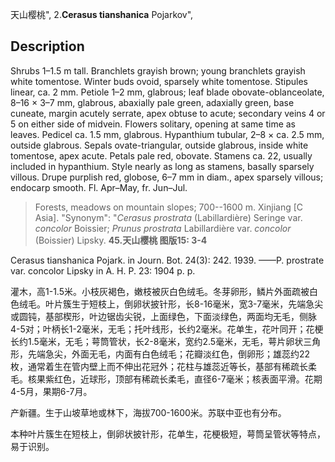 天山樱桃",
2.**Cerasus tianshanica** Pojarkov",

## Description
Shrubs 1–1.5 m tall. Branchlets grayish brown; young branchlets grayish white tomentose. Winter buds ovoid, sparsely white tomentose. Stipules linear, ca. 2 mm. Petiole 1–2 mm, glabrous; leaf blade obovate-oblanceolate, 8–16 × 3–7 mm, glabrous, abaxially pale green, adaxially green, base cuneate, margin acutely serrate, apex obtuse to acute; secondary veins 4 or 5 on either side of midvein. Flowers solitary, opening at same time as leaves. Pedicel ca. 1.5 mm, glabrous. Hypanthium tubular, 2–8 × ca. 2.5 mm, outside glabrous. Sepals ovate-triangular, outside glabrous, inside white tomentose, apex acute. Petals pale red, obovate. Stamens ca. 22, usually included in hypanthium. Style nearly as long as stamens, basally sparsely villous. Drupe purplish red, globose, 6–7 mm in diam., apex sparsely villous; endocarp smooth. Fl. Apr–May, fr. Jun–Jul.

> Forests, meadows on mountain slopes; 700--1600 m. Xinjiang [C Asia].
  "Synonym": "*Cerasus prostrata* (Labillardière) Seringe var. *concolor* Boissier; *Prunus prostrata* Labillardière var. *concolor* (Boissier) Lipsky.
**45.天山樱桃 图版15: 3-4**

Cerasus tianshanica Pojark. in Journ. Bot. 24(3): 242. 1939. ——P. prostrate var. concolor Lipsky in A. H. P. 23: 1904 p. p.

灌木，高1-1.5米。小枝灰褐色，嫩枝被灰白色绒毛。冬芽卵形，鳞片外面疏被白色绒毛。叶片簇生于短枝上，倒卵状披针形，长8-16毫米，宽3-7毫米，先端急尖或圆钝，基部楔形，叶边锯齿尖锐，上面绿色，下面淡绿色，两面均无毛，侧脉4-5对；叶柄长1-2毫米，无毛；托叶线形，长约2毫米。花单生，花叶同开；花梗长约1.5毫米，无毛；萼筒管状，长2-8毫米，宽约2.5毫米，无毛，萼片卵状三角形，先端急尖，外面无毛，内面有白色绒毛；花瓣淡红色，倒卵形；雄蕊约22枚，通常着生在管内壁上而不伸出花冠外；花柱与雄蕊近等长，基部有稀疏长柔毛。核果紫红色，近球形，顶部有稀疏长柔毛，直径6-7毫米；核表面平滑。花期4-5月，果期6-7月。

产新疆。生于山坡草地或林下，海拔700-1600米。苏联中亚也有分布。

本种叶片簇生在短枝上，倒卵状披针形，花单生，花梗极短，萼筒呈管状等特点，易于识别。
